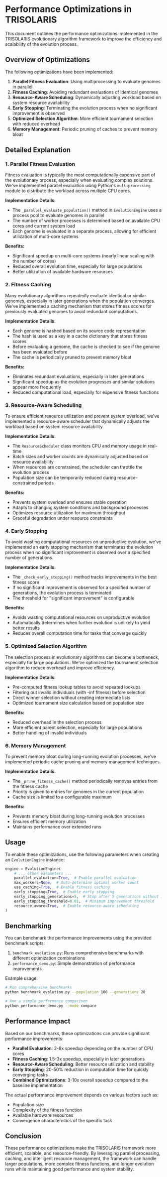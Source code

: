 # Performance Optimizations in TRISOLARIS

This document outlines the performance optimizations implemented in the TRISOLARIS evolutionary algorithm framework to improve the efficiency and scalability of the evolution process.

## Overview of Optimizations

The following optimizations have been implemented:

1. **Parallel Fitness Evaluation**: Using multiprocessing to evaluate genomes in parallel
2. **Fitness Caching**: Avoiding redundant evaluations of identical genomes
3. **Resource-Aware Scheduling**: Dynamically adjusting workload based on system resource availability
4. **Early Stopping**: Terminating the evolution process when no significant improvement is observed
5. **Optimized Selection Algorithm**: More efficient tournament selection with reduced overhead
6. **Memory Management**: Periodic pruning of caches to prevent memory bloat

## Detailed Explanation

### 1. Parallel Fitness Evaluation

Fitness evaluation is typically the most computationally expensive part of the evolutionary process, especially when evaluating complex solutions. We've implemented parallel evaluation using Python's `multiprocessing` module to distribute the workload across multiple CPU cores.

**Implementation Details:**
- The `_parallel_evaluate_population()` method in `EvolutionEngine` uses a process pool to evaluate genomes in parallel
- The number of worker processes is determined based on available CPU cores and current system load
- Each genome is evaluated in a separate process, allowing for efficient utilization of multi-core systems

**Benefits:**
- Significant speedup on multi-core systems (nearly linear scaling with the number of cores)
- Reduced overall evolution time, especially for large populations
- Better utilization of available hardware resources

### 2. Fitness Caching

Many evolutionary algorithms repeatedly evaluate identical or similar genomes, especially in later generations when the population converges. We've implemented a caching mechanism that stores fitness scores for previously evaluated genomes to avoid redundant computations.

**Implementation Details:**
- Each genome is hashed based on its source code representation
- The hash is used as a key in a cache dictionary that stores fitness scores
- Before evaluating a genome, the cache is checked to see if the genome has been evaluated before
- The cache is periodically pruned to prevent memory bloat

**Benefits:**
- Eliminates redundant evaluations, especially in later generations
- Significant speedup as the evolution progresses and similar solutions appear more frequently
- Reduced computational load, especially for expensive fitness functions

### 3. Resource-Aware Scheduling

To ensure efficient resource utilization and prevent system overload, we've implemented a resource-aware scheduler that dynamically adjusts the workload based on system resource availability.

**Implementation Details:**
- The `ResourceScheduler` class monitors CPU and memory usage in real-time
- Batch sizes and worker counts are dynamically adjusted based on resource availability
- When resources are constrained, the scheduler can throttle the evolution process
- Population size can be temporarily reduced during resource-constrained periods

**Benefits:**
- Prevents system overload and ensures stable operation
- Adapts to changing system conditions and background processes
- Optimizes resource utilization for maximum throughput
- Graceful degradation under resource constraints

### 4. Early Stopping

To avoid wasting computational resources on unproductive evolution, we've implemented an early stopping mechanism that terminates the evolution process when no significant improvement is observed over a specified number of generations.

**Implementation Details:**
- The `_check_early_stopping()` method tracks improvements in the best fitness score
- If no significant improvement is observed for a specified number of generations, the evolution process is terminated
- The threshold for "significant improvement" is configurable

**Benefits:**
- Avoids wasting computational resources on unproductive evolution
- Automatically determines when further evolution is unlikely to yield better results
- Reduces overall computation time for tasks that converge quickly

### 5. Optimized Selection Algorithm

The selection process in evolutionary algorithms can become a bottleneck, especially for large populations. We've optimized the tournament selection algorithm to reduce overhead and improve efficiency.

**Implementation Details:**
- Pre-computed fitness lookup tables to avoid repeated lookups
- Filtering out invalid individuals (with -inf fitness) before selection
- Direct winner selection without creating intermediate lists
- Optimized tournament size calculation based on population size

**Benefits:**
- Reduced overhead in the selection process
- More efficient parent selection, especially for large populations
- Better handling of invalid individuals

### 6. Memory Management

To prevent memory bloat during long-running evolution processes, we've implemented periodic cache pruning and memory management techniques.

**Implementation Details:**
- The `_prune_fitness_cache()` method periodically removes entries from the fitness cache
- Priority is given to entries for genomes in the current population
- Cache size is limited to a configurable maximum

**Benefits:**
- Prevents memory bloat during long-running evolution processes
- Ensures efficient memory utilization
- Maintains performance over extended runs

## Usage

To enable these optimizations, use the following parameters when creating an `EvolutionEngine` instance:

```python
engine = EvolutionEngine(
    # ... other parameters ...
    parallel_evaluation=True,  # Enable parallel evaluation
    max_workers=None,  # Auto-determine optimal worker count
    use_caching=True,  # Enable fitness caching
    early_stopping=True,  # Enable early stopping
    early_stopping_generations=5,  # Stop after 5 generations without improvement
    early_stopping_threshold=0.01,  # Minimum improvement threshold
    resource_aware=True,  # Enable resource-aware scheduling
)
```

## Benchmarking

You can benchmark the performance improvements using the provided benchmark scripts:

1. `benchmark_evolution.py`: Runs comprehensive benchmarks with different optimization combinations
2. `performance_demo.py`: Simple demonstration of performance improvements

Example usage:

```bash
# Run comprehensive benchmarks
python benchmark_evolution.py --population 100 --generations 20

# Run a simple performance comparison
python performance_demo.py --mode compare
```

## Performance Impact

Based on our benchmarks, these optimizations can provide significant performance improvements:

- **Parallel Evaluation**: 2-8x speedup depending on the number of CPU cores
- **Fitness Caching**: 1.5-3x speedup, especially in later generations
- **Resource-Aware Scheduling**: Better resource utilization and stability
- **Early Stopping**: 20-50% reduction in computation time for quickly converging tasks
- **Combined Optimizations**: 3-10x overall speedup compared to the baseline implementation

The actual performance improvement depends on various factors such as:
- Population size
- Complexity of the fitness function
- Available hardware resources
- Convergence characteristics of the specific task

## Conclusion

These performance optimizations make the TRISOLARIS framework more efficient, scalable, and resource-friendly. By leveraging parallel processing, caching, and intelligent resource management, the framework can handle larger populations, more complex fitness functions, and longer evolution runs while maintaining good performance and system stability.